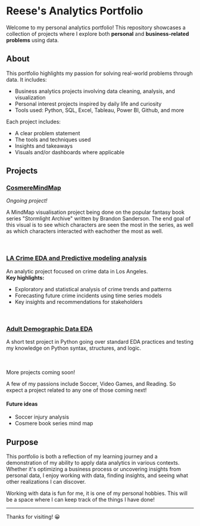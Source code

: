 #  Reese's Analytics Portfolio

Welcome to my personal analytics portfolio! This repository showcases a collection of projects where I explore both **personal** and **business-related problems** using data.

##  About

This portfolio highlights my passion for solving real-world problems through data. It includes:

- Business analytics projects involving data cleaning, analysis, and visualization
- Personal interest projects inspired by daily life and curiosity
- Tools used: Python, SQL, Excel, Tableau, Power BI, Github, and more

Each project includes:
- A clear problem statement
- The tools and techniques used
- Insights and takeaways
- Visuals and/or dashboards where applicable

##  Projects

### [CosmereMindMap](https://github.com/rgrail/CosmereMindMap)
*Ongoing project!*

A MindMap visualisation project being done on the popular fantasy book series "Stormlight Archive" written by Brandon Sanderson. The end goal of this visual is to see which characters are seen the most in the series, as well as which characters interacted with eachother the most as well. 

<br> 

###  [LA Crime EDA and Predictive modeling analysis](https://rgrail.github.io/the_fight_against_crime_LA/)
An analytic project focused on crime data in Los Angeles.  
**Key highlights:**
- Exploratory and statistical analysis of crime trends and patterns
- Forecasting future crime incidents using time series models
- Key insights and recommendations for stakeholders

<br>

###  [Adult Demographic Data EDA](https://github.com/rgrail/demo_data_analysis)
A short test project in Python going over standard EDA practices and testing my knowledge on Python syntax, structures, and logic.


<br>
<br>
More projects coming soon!

A few of my passions include Soccer, Video Games, and Reading. So expect a project related to any one of those coming next!

#### Future ideas

- Soccer injury analysis
- Cosmere book series mind map

##  Purpose

This portfolio is both a reflection of my learning journey and a demonstration of my ability to apply data analytics in various contexts. Whether it's optimizing a business process or uncovering insights from personal data, I enjoy working with data, finding insights, and seeing what other realizations I can discover.

Working with data is fun for me, it is one of my personal hobbies. This will be a space where I can keep track of the things I have done!

---

Thanks for visiting! 😀
